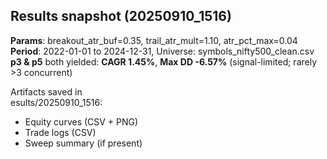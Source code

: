 ﻿## Results snapshot (20250910_1516)

**Params**: breakout_atr_buf=0.35, trail_atr_mult=1.10, atr_pct_max=0.04  
**Period**: 2022-01-01 to 2024-12-31, Universe: symbols_nifty500_clean.csv  
**p3 & p5** both yielded: **CAGR 1.45%**, **Max DD -6.57%** (signal-limited; rarely >3 concurrent)

Artifacts saved in \esults/20250910_1516\:
- Equity curves (CSV + PNG)
- Trade logs (CSV)
- Sweep summary (if present)
